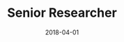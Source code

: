 ---
title: Senior Researcher
summary: Research & Development Institute, Takenaka Corporation
date: '2018-04-01'
date_end: ''
image:
  caption: ''
  focal_point: ''
--- 